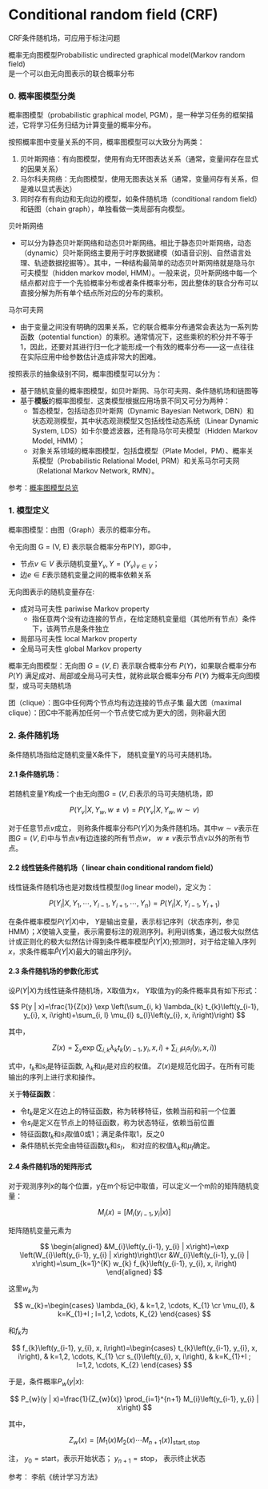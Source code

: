 # Conditional random field (CRF)


CRF条件随机场，可应用于标注问题

概率无向图模型Probabilistic undirected graphical model(Markov random field)  
是一个可以由无向图表示的联合概率分布

### 0. 概率图模型分类
概率图模型（probabilistic graphical model, PGM），是一种学习任务的框架描述，它将学习任务归结为计算变量的概率分布。

按照概率图中变量关系的不同，概率图模型可以大致分为两类：

1. 贝叶斯网络：有向图模型，使用有向无环图表达关系（通常，变量间存在显式的因果关系）
2. 马尔科夫网络：无向图模型，使用无图表达关系（通常，变量间存有关系，但是难以显式表达）
3. 同时存有有向边和无向边的模型，如条件随机场（conditional random field）和链图（chain graph），单独看做一类局部有向模型。


贝叶斯网络
  - 可以分为静态贝叶斯网络和动态贝叶斯网络。相比于静态贝叶斯网络，动态（dynamic）贝叶斯网络主要用于时序数据建模（如语音识别、自然语言处理、轨迹数据挖掘等）。其中，一种结构最简单的动态贝叶斯网络就是隐马尔可夫模型（hidden markov model, HMM）。一般来说，贝叶斯网络中每一个结点都对应于一个先验概率分布或者条件概率分布，因此整体的联合分布可以直接分解为所有单个结点所对应的分布的乘积。

马尔可夫网
  - 由于变量之间没有明确的因果关系，它的联合概率分布通常会表达为一系列势函数（potential function）的乘积。通常情况下，这些乘积的积分并不等于1，因此，还要对其进行归一化才能形成一个有效的概率分布——这一点往往在实际应用中给参数估计造成非常大的困难。

按照表示的抽象级别不同，概率图模型可以分为：
  - 基于随机变量的概率图模型，如贝叶斯网、马尔可夫网、条件随机场和链图等
  - 基于**模板**的概率图模型．这类模型根据应用场景不同又可分为两种：
    - 暂态模型，包括动态贝叶斯网（Dynamic Bayesian Network, DBN）和状态观测模型，其中状态观测模型又包括线性动态系统（Linear Dynamic System, LDS）如卡尔曼滤波器，还有隐马尔可夫模型（Hidden Markov Model, HMM）；
    - 对象关系领域的概率图模型，包括盘模型（Plate Model，PM）、概率关系模型（Probabilistic Relational Model, PRM）和关系马尔可夫网（Relational Markov Network, RMN）。

参考：[概率图模型总览](https://longaspire.github.io/blog/%E6%A6%82%E7%8E%87%E5%9B%BE%E6%A8%A1%E5%9E%8B%E6%80%BB%E8%A7%88/)



### 1. 模型定义
概率图模型：由图（Graph）表示的概率分布。

令无向图 G = (V, E) 表示联合概率分布P(Y)，即G中，
  - 节点$v \in V$ 表示随机变量$Y_{v}, Y=\left(Y_{v}\right)_{v \in V}$；
  - 边$e \in E$表示随机变量之间的概率依赖关系

无向图表示的随机变量存在:
  - 成对马可夫性 pariwise Markov property
      - 指任意两个没有边连接的节点，在给定随机变量组（其他所有节点）条件下，该两节点是条件独立
  - 局部马可夫性 local Markov property
  - 全局马可夫性 global Markov property

概率无向图模型：无向图 $G = (V, E)$ 表示联合概率分布 $P(Y)$，如果联合概率分布 $P(Y)$ 满足成对、局部或全局马可夫性，就称此联合概率分布 $P(Y)$ 为概率无向图模型，或马可夫随机场

团（clique）：图G中任何两个节点均有边连接的节点子集
最大团（maximal clique）：团C中不能再加任何一个节点使它成为更大的团，则称最大团

### 2. 条件随机场

条件随机场指给定随机变量X条件下， 随机变量Y的马可夫随机场。

#### 2.1 条件随机场：  

若随机变量$Y$构成一个由无向图$G = (V, E)$表示的马可夫随机场，即

$$
P\left(Y_{v} | X, Y_{w}, w \neq v\right)=P\left(Y_{v} | X, Y_{w}, w \sim v\right)
$$

对于任意节点$v$成立， 则称条件概率分布$P(Y\vert X)$为条件随机场。其中$w \sim v$表示在图$G = (V, E)$中与节点$v$有边连接的所有节点$w$， $w \neq v$表示节点v以外的所有节点。

#### 2.2 线性链条件随机场（ linear chain conditional random field）

线性链条件随机场也是对数线性模型(log linear model)，定义为：

$$
P\left(Y_{i} | X, Y_{1}, \cdots, Y_{i-1}, Y_{i+1}, \cdots, Y_{n}\right)=P\left(Y_{i} | X, Y_{i-1}, Y_{i+1}\right) 
$$


在条件概率模型$P(Y | X)$中， $Y$是输出变量，表示标记序列（状态序列，参见HMM）；$X$使输入变量，表示需要标注的观测序列。利用训练集，通过极大似然估计或正则化的极大似然估计得到条件概率模型$\hat{P}(Y | X)$;预测时，对于给定输入序列$x$，求条件概率$\hat{P}(Y | X)$最大的输出序列$\hat{y}$。



#### 2.3 条件随机场的参数化形式

设$P(Y\vert X)$为线性链条件随机场，X取值为x， Y取值为y的条件概率具有如下形式：


$$
P(y | x)=\frac{1}{Z(x)} \exp \left(\sum_{i, k} \lambda_{k} t_{k}\left(y_{i-1}, y_{i}, x, i\right)+\sum_{i, l} \mu_{l} s_{l}\left(y_{i}, x, i\right)\right)
$$

其中，

$$
Z(x)=\sum_{y} \exp \left(\sum_{i, k} \lambda_{k} t_{k}\left(y_{i-1}, y_{i}, x, i\right)+\sum_{i, l} \mu_{l} s_{l}\left(y_{i}, x, i\right)\right)
$$


式中，$t_{k}$和$s_{l}$是特征函数, $\lambda_{k}$和$\mu_{l}$是对应的权值。 $Z(x)$是规范化因子。在所有可能输出的序列上进行求和操作。

关于**特征函数**： 
  - 令$t_{k}$是定义在边上的特征函数，称为转移特征，依赖当前和前一个位置
  - 令$s_{l}$是定义在节点上的特征函数，称为状态特征，依赖当前位置
  - 特征函数$t_{k}$和$s_{l}$取值0或1；满足条件取1，反之0
  - 条件随机长完全由特征函数$t_{k}$和$s_{l}$， 和对应的权值$\lambda_{k}$和$\mu_{l}$确定。


#### 2.4 条件随机场的矩阵形式

对于观测序列x的每个位置，y在m个标记中取值，可以定义一个m阶的矩阵随机变量：

$$
M_{i}(x) = [ M_{i}(y_{i-1}, y_{i}|x) ]
$$

矩阵随机变量元素为

$$
\begin{aligned}
&M_{i}\left(y_{i-1}, y_{i} | x\right)=\exp \left(W_{i}\left(y_{i-1}, y_{i} | x\right)\right)\cr
&W_{i}\left(y_{i-1}, y_{i} | x\right)=\sum_{k=1}^{K} w_{k} f_{k}\left(y_{i-1}, y_{i}, x, i\right)
\end{aligned}
$$


这里$w_k$为

$$
w_{k}=\begin{cases}
\lambda_{k}, & k=1,2, \cdots, K_{1} \cr
\mu_{l}, & k=K_{1}+l ; l=1,2, \cdots, K_{2}
\end{cases}
$$


和$f_k$为

$$
f_{k}\left(y_{i-1}, y_{i}, x, i\right)=\begin{cases}
t_{k}\left(y_{i-1}, y_{i}, x, i\right), & k=1,2, \cdots, K_{1} \cr
s_{l}\left(y_{i}, x, i\right), & k=K_{1}+l ; l=1,2, \cdots, K_{2}
\end{cases}
$$



于是，条件概率$P_{w}(y \vert x)$:

$$
P_{w}(y | x)=\frac{1}{Z_{w}(x)} \prod_{i=1}^{n+1} M_{i}\left(y_{i-1}, y_{i} | x\right)
$$

其中，

$$
Z_{w}(x)=\left[M_{1}(x) M_{2}(x) \cdots M_{n+1}(x)\right]_{\mathrm{start}, \mathrm{stop}}
$$

注， 
$y_{0} = \mathrm{start}$，表示开始状态； 
$y_{n+1} = \mathrm{stop}$， 表示终止状态


参考： 李航《统计学习方法》
